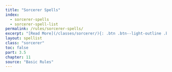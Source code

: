 ```yaml
---
title: "Sorcerer Spells"
index:
  - sorcerer-spells
  - sorcerer-spell-list
permalink: /rules/sorcerer-spells/
excerpt: "[Read More](/classes/sorcerer/){: .btn .btn--light-outline .btn--small}"
layout: spellist
class: "sorcerer"
toc: false
part: 3.5
chapter: 11
source: "Basic Rules"
---
```

